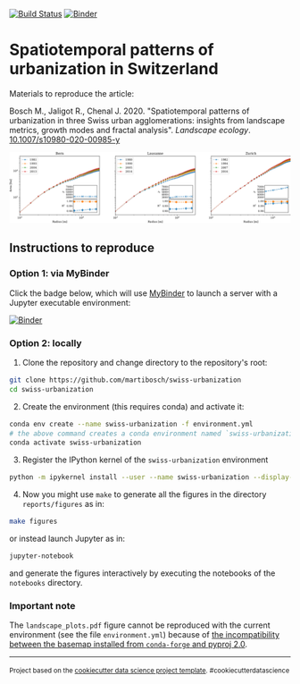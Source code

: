 [![Build Status](https://travis-ci.org/martibosch/swiss-urbanization.svg?branch=master)](https://travis-ci.org/martibosch/swiss-urbanization)
[![Binder](https://mybinder.org/badge_logo.svg)](https://mybinder.org/v2/gh/martibosch/swiss-urbanization/master?filepath=notebooks)

Spatiotemporal patterns of urbanization in Switzerland
==============================

Materials to reproduce the article:

Bosch M., Jaligot R., Chenal J. 2020. "Spatiotemporal patterns of urbanization in three Swiss urban agglomerations: insights from landscape metrics, growth modes and fractal analysis". *Landscape ecology*. [10.1007/s10980-020-00985-y](https://doi.org/10.1007/s10980-020-00985-y)

![Example figure](figure.png)

## Instructions to reproduce

### Option 1: via MyBinder

Click the badge below, which will use [MyBinder](https://mybinder.org/) to launch a server with a Jupyter executable environment:

[![Binder](https://mybinder.org/badge_logo.svg)](https://mybinder.org/v2/gh/martibosch/swiss-urbanization/master?filepath=notebooks)

### Option 2: locally

1. Clone the repository and change directory to the repository's root:

```bash
git clone https://github.com/martibosch/swiss-urbanization
cd swiss-urbanization
```

2. Create the environment (this requires conda) and activate it:

```bash
conda env create --name swiss-urbanization -f environment.yml
# the above command creates a conda environment named `swiss-urbanization`
conda activate swiss-urbanization
```

3. Register the IPython kernel of the `swiss-urbanization` environment

```bash
python -m ipykernel install --user --name swiss-urbanization --display-name "Python (swiss-urbanization)"
```

4. Now you might use `make` to generate all the figures in the directory `reports/figures` as in:

```bash
make figures
```

or instead launch Jupyter as in:

```bash
jupyter-notebook
```

and generate the figures interactively by executing the notebooks of the `notebooks` directory.

### Important note

The `landscape_plots.pdf` figure cannot be reproduced with the current environment (see the file `environment.yml`) because of [the incompatibility between the basemap installed from `conda-forge` and pyproj 2.0](https://github.com/matplotlib/basemap/pull/454).

------------------------------

<p><small>Project based on the <a target="_blank" href="https://drivendata.github.io/cookiecutter-data-science/">cookiecutter data science project template</a>. #cookiecutterdatascience</small></p>
